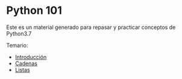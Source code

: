 # Python 101

Este es un material generado para repasar y practicar conceptos de Python3.7

Temario:  
- [Introducción](basics.md)
- [Cadenas](strings.md)
- [Listas](lists.md)
